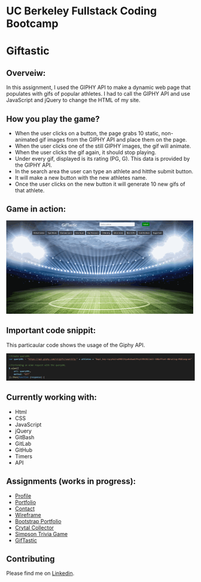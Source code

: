 # UC Berkeley Fullstack Coding Bootcamp

# Giftastic

## Overveiw:
In this assignment, I used the GIPHY API to make a dynamic web page that populates with gifs of popular athletes. I had to call the GIPHY API and use JavaScript and jQuery to change the HTML of my site.

## How you play the game?
- When the user clicks on a button, the page grabs 10 static, non-animated gif images from the GIPHY API and place them on the page.
- When the user clicks one of the still GIPHY images, the gif will animate.
- When the user clicks the gif again, it should stop playing.
- Under every gif, displayed is its rating (PG, G). This data is provided by the GIPHY API.
- In the search area the user can type an athlete and hitthe submit button.
- It will make a new button with the new athletes name.
- Once the user clicks on the new button it will generate 10 new gifs of that athlete.

## Game in action: 
<img src="/assets/images/gifTastic.gif" width="500px" height="250px"/>

## Important code snippit: 
This particaular code shows the usage of the Giphy API.

<img src="assets/images/snippit.PNG">


## Currently working with:

- Html
- CSS
- JavaScript
- jQuery
- GitBash
- GitLab
- GitHub
- Timers
- API

## Assignments (works in progress):

- [Profile](https://github.com/Mamitin/Basic-portfolio/blob/master/portfolio.html)
- [Portfolio](https://github.com/Mamitin/Basic-portfolio/blob/master/portfolio.html)
- [Contact](https://github.com/Mamitin/Basic-portfolio/blob/master/contact.html)
- [Wireframe](https://github.com/Mamitin/HW-Wireframe/blob/master/index.html)
- [Bootstrap Portfolio](https://github.com/Mamitin/Bootstrap-Portfolio/blob/master/index.html)
- [Crytal Collector](https://mamitin.github.io/unit-4-game/blob/master/index.html)
- [Simpson Trivia Game](https://github.com/Mamitin/TriviaGame)
- [GifTastic](https://github.com/Mamitin/GifTastic)

## Contributing
Please find me on [Linkedin](https://www.linkedin.com/in/monica-amitin-58635475/).


